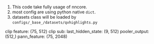 1. This code take fully usage of nncore.
2. most config are using python native `dict`.
3. datasets class will be loaded by `configs/_base_/datasets/qvhighlights.py`

clip feature: (75, 512)
clip sub:
    last_hidden_state: (9, 512)
    pooler_output: (512,)
pann_feature: (75, 2048)
